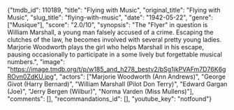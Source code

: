 {"tmdb_id": 110189, "title": "Flying with Music", "original_title": "Flying with Music", "slug_title": "flying-with-music", "date": "1942-05-22", "genre": ["Musique"], "score": "2.0/10", "synopsis": "The \"Flyer\" in question is William Marshall, a young man falsely accused of a crime. Escaping the clutches of the law, he becomes involved with several pretty young ladies. Marjorie Woodworth plays the girl who helps Marshall in his escape, pausing occasionally to participate in a some lively but forgettable musical numbers.", "image": "https://image.tmdb.org/t/p/w185_and_h278_bestv2/bSg1jkPVAFm7D76K6gROvn0ZdKU.jpg", "actors": ["Marjorie Woodworth (Ann Andrews)", "George Givot (Harry Bernard)", "William Marshall (Pilot Don Terry)", "Edward Gargan (Joe)", "Jerry Bergen (Wilbur)", "Norma Varden (Miss Mullens)"], "comments": [], "recommandations_id": [], "youtube_key": "notfound"}